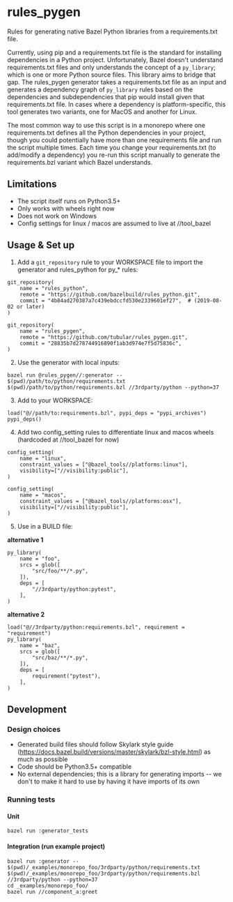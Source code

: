 # rules_pygen
Rules for generating native Bazel Python libraries from a requirements.txt file.

Currently, using pip and a requirements.txt file is the standard for installing dependencies
in a Python project. Unfortunately, Bazel doesn't understand requirements.txt files and only
understands the concept of a `py_library`; which is one or more Python source files. This library
aims to bridge that gap. The rules_pygen generator takes a requirements.txt file as an input and
generates a dependency graph of `py_library` rules based on the dependencies and subdependencies
that pip would install given that requirements.txt file. In cases where a dependency is 
platform-specific, this tool generates two variants, one for MacOS and another for Linux.

The most common way to use this script is in a monorepo where one requirements.txt defines all the 
Python dependencies in your project, though you could potentially have more than one requirements
file and run the script multiple times. Each time you change your requirements.txt (to add/modify
a dependency) you re-run this script manually to generate the requirements.bzl variant which Bazel
understands.

## Limitations

* The script itself runs on Python3.5+
* Only works with wheels right now
* Does not work on Windows
* Config settings for linux / macos are assumed to live at //tool_bazel

## Usage & Set up

1. Add a `git_repository` rule to your WORKSPACE file to import the generator and rules_python for py_* rules:

```
git_repository(
    name = "rules_python",
    remote = "https://github.com/bazelbuild/rules_python.git",
    commit = "4b84ad270387a7c439ebdccfd530e2339601ef27",  # (2019-08-02 or later)
)

git_repository(
    name = "rules_pygen",
    remote = "https://github.com/tubular/rules_pygen.git",
    commit = "28835b7d278744916890f1ab3d974e7f5d75836c",
)
```

2. Use the generator with local inputs:
```
bazel run @rules_pygen//:generator -- $(pwd)/path/to/python/requirements.txt $(pwd)/path/to/python/requirements.bzl //3rdparty/python --python=37
```

3. Add to your WORKSPACE:

```
load("@//path/to:requirements.bzl", pypi_deps = "pypi_archives")
pypi_deps()
```

4. Add two config_setting rules to differentiate linux and macos wheels (hardcoded at //tool_bazel for now)
```
config_setting(
    name = "linux",
    constraint_values = ["@bazel_tools//platforms:linux"],
    visibility=["//visibility:public"],
)

config_setting(
    name = "macos",
    constraint_values = ["@bazel_tools//platforms:osx"],
    visibility=["//visibility:public"],
)
```

5. Use in a BUILD file:

**alternative 1**

```
py_library(
    name = "foo",
    srcs = glob([
        "src/foo/**/*.py",
    ]),
    deps = [
        "//3rdparty/python:pytest",
    ],
)
```

**alternative 2**

```
load("@//3rdparty/python:requirements.bzl", requirement = "requirement")
py_library(
    name = "baz",
    srcs = glob([
        "src/baz/**/*.py",
    ]),
    deps = [
        requirement("pytest"),
    ],
)
```


## Development

### Design choices

* Generated build files should follow Skylark style guide (https://docs.bazel.build/versions/master/skylark/bzl-style.html) as much as possible
* Code should be Python3.5+ compatible
* No external dependencies; this is a library for generating imports -- we don't to make it hard to use by having it have imports of its own

### Running tests

#### Unit
```
bazel run :generator_tests
```

#### Integration (run example project)

```
bazel run :generator -- $(pwd)/_examples/monorepo_foo/3rdparty/python/requirements.txt $(pwd)/_examples/monorepo_foo/3rdparty/python/requirements.bzl //3rdparty/python --python=37
cd _examples/monorepo_foo/
bazel run //component_a:greet
```
